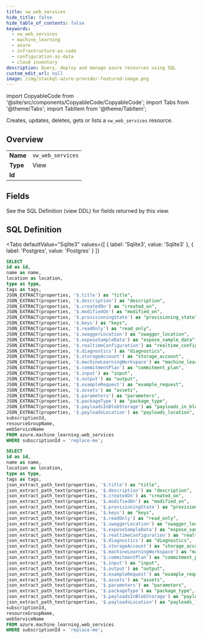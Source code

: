 ```yaml
--- 
title: vw_web_services
hide_title: false
hide_table_of_contents: false
keywords:
  - vw_web_services
  - machine_learning
  - azure
  - infrastructure-as-code
  - configuration-as-data
  - cloud inventory
description: Query, deploy and manage azure resources using SQL
custom_edit_url: null
image: /img/stackql-azure-provider-featured-image.png
---
```


import CopyableCode from '@site/src/components/CopyableCode/CopyableCode';
import Tabs from '@theme/Tabs';
import TabItem from '@theme/TabItem';

Creates, updates, deletes, gets or lists a <code>vw_web_services</code> resource.

## Overview
<table><tbody>
<tr><td><b>Name</b></td><td><code>vw_web_services</code></td></tr>
<tr><td><b>Type</b></td><td>View</td></tr>
<tr><td><b>Id</b></td><td><CopyableCode code="azure.machine_learning.vw_web_services" /></td></tr>
</tbody></table>

## Fields

See the SQL Definition (view DDL) for fields returned by this view.

## SQL Definition

<Tabs
defaultValue="Sqlite3"
values={[
{ label: 'Sqlite3', value: 'Sqlite3' },
{ label: 'Postgres', value: 'Postgres' }
]}
>
<TabItem value="Sqlite3">

```sql
SELECT
id as id,
name as name,
location as location,
type as type,
tags as tags,
JSON_EXTRACT(properties, '$.title') as "title",
JSON_EXTRACT(properties, '$.description') as "description",
JSON_EXTRACT(properties, '$.createdOn') as "created_on",
JSON_EXTRACT(properties, '$.modifiedOn') as "modified_on",
JSON_EXTRACT(properties, '$.provisioningState') as "provisioning_state",
JSON_EXTRACT(properties, '$.keys') as "keys",
JSON_EXTRACT(properties, '$.readOnly') as "read_only",
JSON_EXTRACT(properties, '$.swaggerLocation') as "swagger_location",
JSON_EXTRACT(properties, '$.exposeSampleData') as "expose_sample_data",
JSON_EXTRACT(properties, '$.realtimeConfiguration') as "realtime_configuration",
JSON_EXTRACT(properties, '$.diagnostics') as "diagnostics",
JSON_EXTRACT(properties, '$.storageAccount') as "storage_account",
JSON_EXTRACT(properties, '$.machineLearningWorkspace') as "machine_learning_workspace",
JSON_EXTRACT(properties, '$.commitmentPlan') as "commitment_plan",
JSON_EXTRACT(properties, '$.input') as "input",
JSON_EXTRACT(properties, '$.output') as "output",
JSON_EXTRACT(properties, '$.exampleRequest') as "example_request",
JSON_EXTRACT(properties, '$.assets') as "assets",
JSON_EXTRACT(properties, '$.parameters') as "parameters",
JSON_EXTRACT(properties, '$.packageType') as "package_type",
JSON_EXTRACT(properties, '$.payloadsInBlobStorage') as "payloads_in_blob_storage",
JSON_EXTRACT(properties, '$.payloadsLocation') as "payloads_location",
subscriptionId,
resourceGroupName,
webServiceName
FROM azure.machine_learning.web_services
WHERE subscriptionId = 'replace-me';
```

</TabItem>
<TabItem value="Postgres">

```sql
SELECT
id as id,
name as name,
location as location,
type as type,
tags as tags,
json_extract_path_text(properties, '$.title') as "title",
json_extract_path_text(properties, '$.description') as "description",
json_extract_path_text(properties, '$.createdOn') as "created_on",
json_extract_path_text(properties, '$.modifiedOn') as "modified_on",
json_extract_path_text(properties, '$.provisioningState') as "provisioning_state",
json_extract_path_text(properties, '$.keys') as "keys",
json_extract_path_text(properties, '$.readOnly') as "read_only",
json_extract_path_text(properties, '$.swaggerLocation') as "swagger_location",
json_extract_path_text(properties, '$.exposeSampleData') as "expose_sample_data",
json_extract_path_text(properties, '$.realtimeConfiguration') as "realtime_configuration",
json_extract_path_text(properties, '$.diagnostics') as "diagnostics",
json_extract_path_text(properties, '$.storageAccount') as "storage_account",
json_extract_path_text(properties, '$.machineLearningWorkspace') as "machine_learning_workspace",
json_extract_path_text(properties, '$.commitmentPlan') as "commitment_plan",
json_extract_path_text(properties, '$.input') as "input",
json_extract_path_text(properties, '$.output') as "output",
json_extract_path_text(properties, '$.exampleRequest') as "example_request",
json_extract_path_text(properties, '$.assets') as "assets",
json_extract_path_text(properties, '$.parameters') as "parameters",
json_extract_path_text(properties, '$.packageType') as "package_type",
json_extract_path_text(properties, '$.payloadsInBlobStorage') as "payloads_in_blob_storage",
json_extract_path_text(properties, '$.payloadsLocation') as "payloads_location",
subscriptionId,
resourceGroupName,
webServiceName
FROM azure.machine_learning.web_services
WHERE subscriptionId = 'replace-me';
```

</TabItem>
</Tabs>
